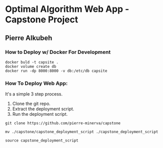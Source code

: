 # Optimal Algorithm Web App - Capstone Project
## Pierre Alkubeh

### How to Deploy w/ Docker For Development
```
docker buld -t capsite .
docker volume create db
docker run -dp 8000:8000 -v db:/etc/db capsite
```

### How To Deploy Web App:

It's a simple 3 step process.
1. Clone the git repo.
2. Extract the deployment script.
3. Run the deployment script.

```
git clone https://github.com/pierre-minerva/capstone

mv ./capstone/capstone_deployment_script ./capstone_deployment_script

source capstone_deployment_script

```
